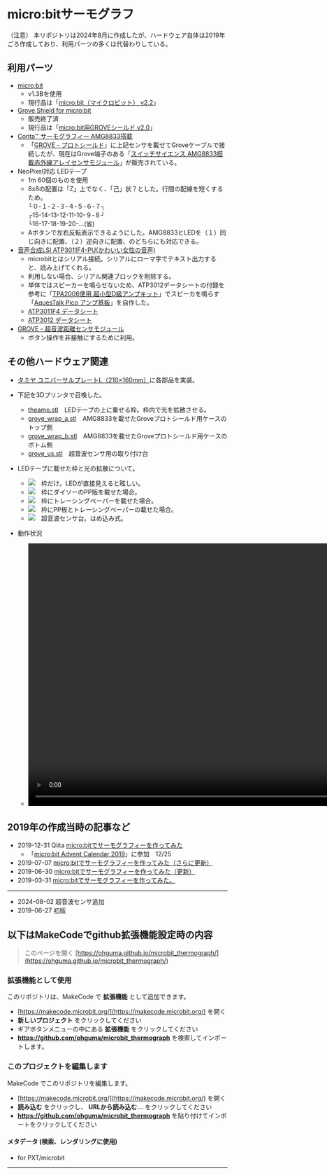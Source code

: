 # micro:bitサーモグラフ

（注意）
本リポジトリは2024年8月に作成したが、ハードウェア自体は2019年ごろ作成しており、利用パーツの多くは代替わりしている。

## 利用パーツ

-  [micro;bit](https://microbit.org/ja/)
    - v1.3Bを使用
    - 現行品は「[micro:bit（マイクロビット） v2.2](https://www.switch-science.com/products/7952)」
- [Grove Shield for micro:bit](https://www.switch-science.com/products/3497/)
    - 販売終了済
    - 現行品は「[micro:bit用GROVEシールド v2.0](https://www.switch-science.com/products/5434?)」
- [Conta™ サーモグラフィー AMG8833搭載](https://www.switch-science.com/products/3395)
    - 「[GROVE - プロトシールド](https://www.switch-science.com/products/799)」に上記センサを載せてGroveケーブルで接続したが、現在はGrove端子のある「[スイッチサイエンス AMG8833搭載赤外線アレイセンサモジュール](https://www.switch-science.com/products/9340)」が販売されている。
- NeoPixel対応 LEDテープ
    - 1m 60個のものを使用
    - 8x8の配置は「Z」上でなく、「己」状？とした。行間の配線を短くするため。\
    └０-１-２-３-４-５-６-７┐\
    ┌15-14-13-12-11-10-９-８┘\
    └16-17-18-19-20-…(省)
    - Aボタンで左右反転表示できるようにした。AMG8833とLEDを（１）同じ向きに配置、（２）逆向きに配置、のどちらにも対応できる。
- [音声合成LSI ATP3011F4-PU(かわいい女性の音声)](https://akizukidenshi.com/catalog/g/g105665/)
    - microbitとはシリアル接続。シリアルにローマ字でテキスト出力すると、読み上げてくれる。
    - 利用しない場合、シリアル関連ブロックを削除する。
    - 単体ではスピーカーを鳴らせないため、ATP3012データシートの付録を参考に「[TPA2006使用 超小型D級アンプキット](https://akizukidenshi.com/catalog/g/g108161/)」でスピーカを鳴らす「[AquesTalk Pico アンプ基板](https://github.com/ohguma/aquestalk_pico_amp)」を自作した。
    - [ATP3011F4 データシート](https://akizukidenshi.com/goodsaffix/atp3011f4_datasheet.pdf)
    - [ATP3012 データシート](https://akizukidenshi.com/goodsaffix/atp3012_datasheet.pdf)
- [GROVE - 超音波距離センサモジュール](https://www.switch-science.com/products/1383)
    - ボタン操作を非接触にするために利用。

## その他ハードウェア関連
- [タミヤ ユニバーサルプレートL（210×160mm）](https://www.tamiya.com/japan/products/70172/index.html)に各部品を実装。
- 下記を3Dプリンタで召喚した。
    - [theamo.stl](cad/theamo.stl)　LEDテープの上に乗せる枠。枠内で光を拡散させる。
    - [grove_wrap_a.stl](cad/grove_wrap_a.stl)　AMG8833を載せたGroveプロトシールド用ケースのトップ側
    - [grove_wrap_b.stl](cad/grove_wrap_b.stl)　AMG8833を載せたGroveプロトシールド用ケースのボトム側
    - [grove_us.stl](cad/grove_us.stl)　超音波センサ用の取り付け台

- LEDテープに載せた枠と光の拡散について。
    - <img src="document/IMG_5785.jpg">　枠だけ。LEDが直接見えると眩しい。 
    - <img src="document/IMG_5786.jpg">　枠にダイソーのPP版を載せた場合。
    - <img src="document/IMG_5787.jpg">　枠にトレーシングペーパーを載せた場合。
    - <img src="document/IMG_5788.jpg">　枠にPP板とトレーシングペーパーの載せた場合。
    - <img src="document/IMG_5827.jpg">　超音波センサ台。はめ込み式。

- 動作状況
    - <video src="document/IMG_5837.MOV" controls="true" height="600"></video>


## 2019年の作成当時の記事など
- 2019-12-31 Qiita 
 [micro:bitでサーモグラフィーを作ってみた](https://qiita.com/ohguma/items/40993b96a3e80dcb14a0)
    - 「[micro:bit Advent Calendar 2019](https://qiita.com/advent-calendar/2019/microbit)」に参加　12/25
- 2019-07-07 [micro:bitでサーモグラフィーを作ってみた（さらに更新）](https://ohguma.hatenablog.com/entry/2019/07/07/080131)
- 2019-06-30 [micro:bitでサーモグラフィーを作ってみた（更新）](hhttps://ohguma.hatenablog.com/entry/2019/06/30/215628)
- 2019-03-31 [micro:bitでサーモグラフィーを作ってみた。](https://ohguma.hatenablog.com/entry/2019/03/31/104407)

----

- 2024-08-02 超音波センサ追加
- 2019-06-27 初版




## 以下はMakeCodeでgithub拡張機能設定時の内容

> このページを開く [https://ohguma.github.io/microbit_thermograph/](https://ohguma.github.io/microbit_thermograph/)

### 拡張機能として使用

このリポジトリは、MakeCode で **拡張機能** として追加できます。

* [https://makecode.microbit.org/](https://makecode.microbit.org/) を開く
* **新しいプロジェクト** をクリックしてください
* ギアボタンメニューの中にある **拡張機能** をクリックしてください
* **https://github.com/ohguma/microbit_thermograph** を検索してインポートします。

### このプロジェクトを編集します

MakeCode でこのリポジトリを編集します。

* [https://makecode.microbit.org/](https://makecode.microbit.org/) を開く
* **読み込む** をクリックし、 **URLから読み込む...** をクリックしてください
* **https://github.com/ohguma/microbit_thermograph** を貼り付けてインポートをクリックしてください

#### メタデータ (検索、レンダリングに使用)

* for PXT/microbit
<script src="https://makecode.com/gh-pages-embed.js"></script><script>makeCodeRender("{{ site.makecode.home_url }}", "{{ site.github.owner_name }}/{{ site.github.repository_name }}");</script>

----